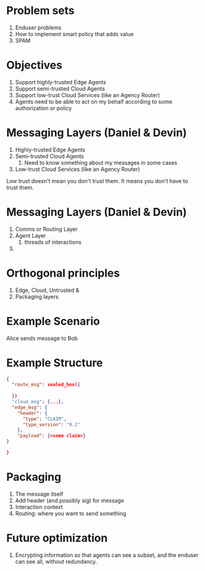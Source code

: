 # Problem sets
1. Enduser problems
1. How to implement smart policy that adds value
1. SPAM

# Objectives
1. Support highly-trusted Edge Agents
1. Support semi-trusted Cloud Agents
1. Support low-trust Cloud Services (like an Agency Router)
1. Agents need to be able to act on my behalf according to some authorization or policy

# Messaging Layers (Daniel & Devin)
1. Highly-trusted Edge Agents
1. Semi-trusted Cloud Agents
    1. Need to know something about my messages in some cases
1. Low-trust Cloud Services (like an Agency Router)

Low trust doesn't mean you don't trust them. It means you don't have to trust them.

# Messaging Layers (Daniel & Devin)
1. Comms or Routing Layer
1. Agent Layer
    1. threads of interactions
1. 
    
# Orthogonal principles
1. Edge, Cloud, Untrusted & 
1. Packaging layers


# Example Scenario
Alice sends message to Bob

# Example Structure
```json
{
  "route_msg": sealed_box({
    
  })
  "cloud_msg": {...},
  "edge_msg": {
    "header": {
      "type": "CLAIM",
      "type_version": "0.1"
    },
    "payload": {<some claim>}
}
```

```json
}
```


# Packaging
1. The message itself
1. Add header (and possibly sig) for message
1. Interaction context
1. Routing: where you want to send something


# Future optimization
1. Encrypting information so that agents can see a subset, and the enduser can see all, without redundancy.

